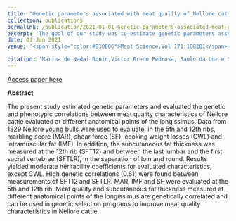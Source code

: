 ```yaml
---
title: "Genetic parameters associated with meat quality of Nellore cattle at different anatomical points of longissimus: Brazilian standards"
collection: publications
permalink: /publication/2021-01-01-Genetic-parameters-associated-meat-qualit-of-Nellore-cattle-at-different-anatomical-points-of-longissimus-Brazilian-standards
excerpt: 'The goal of our study was to estimate genetic parameters associated with meat quality in the Nellore breed and to validate anatomical points for phenotyping in Brazil.'
date: 01 Jan 2021
venue: '<span style="color:#B10E06">Meat Science,Vol 171:108281</span>'

citation: 'Marina de Nadai Bonin,Victor Breno Pedrosa, Saulo da Luz e Silva, Lutz Bünger, Dave Ross, Rodrigo da Costa Gomes, Miguel Henrique de Almeida Santana, Diego de Córdova Cucco, Fernanda Marcondes de Rezende, Luís Carlos Vinhas Ítavo, <b>Francisco José de Novais</b>, Marília Williani Filgueira Pereira, Elisângela Chicaroni de Mattos Oliveira, José Bento Sterman Ferraz (2021) Genetic parameters associated with meat quality of Nellore cattle at different anatomical points of longissimus: Brazilian standards. Meat Science Volume: 171 Pages: 108281'
---
```


[Access paper here](https://doi.org/10.1016/j.meatsci.2020.108281)

<b>Abstract</b>

The present study estimated genetic parameters and evaluated the genetic and phenotypic correlations between meat quality characteristics of Nellore cattle evaluated at different anatomical points of the longissimus. Data from 1329 Nellore young bulls were used to evaluate, in the 5th and 12th ribs, marbling score (MAR), shear force (SF), cooking weight losses (CWL) and intramuscular fat (IMF). In addition, the subcutaneous fat thickness was measured at the 12th rib (SFT12) and between the last lumbar and the first sacral vertebrae (SFTLR), in the separation of loin and round. Results yielded moderate heritability coefficients for evaluated characteristics, except CWL. High genetic correlations (0.61) were found between measurements of SFT12 and SFTLR. MAR, IMF and SF were evaluated at the 5th and 12th rib. Meat quality and subcutaneous fat thickness measured at different anatomical points of the longissimus are genetically correlated and can be used in genetic selection programs to improve meat quality characteristics in Nellore cattle.
